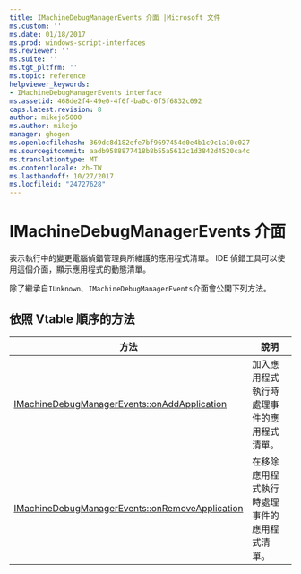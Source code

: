 ```yaml
---
title: IMachineDebugManagerEvents 介面 |Microsoft 文件
ms.custom: ''
ms.date: 01/18/2017
ms.prod: windows-script-interfaces
ms.reviewer: ''
ms.suite: ''
ms.tgt_pltfrm: ''
ms.topic: reference
helpviewer_keywords:
- IMachineDebugManagerEvents interface
ms.assetid: 468de2f4-49e0-4f6f-ba0c-0f5f6832c092
caps.latest.revision: 8
author: mikejo5000
ms.author: mikejo
manager: ghogen
ms.openlocfilehash: 369dc8d182efe7bf9697454d0e4b1c9c1a10c027
ms.sourcegitcommit: aadb9588877418b8b55a5612c1d3842d4520ca4c
ms.translationtype: MT
ms.contentlocale: zh-TW
ms.lasthandoff: 10/27/2017
ms.locfileid: "24727628"
---
```

# <a name="imachinedebugmanagerevents-interface"></a>IMachineDebugManagerEvents 介面
表示執行中的變更電腦偵錯管理員所維護的應用程式清單。 IDE 偵錯工具可以使用這個介面，顯示應用程式的動態清單。  
  
 除了繼承自`IUnknown`、`IMachineDebugManagerEvents`介面會公開下列方法。  
  
## <a name="methods-in-vtable-order"></a>依照 Vtable 順序的方法  
  
|方法|說明|  
|------------|-----------------|  
|[IMachineDebugManagerEvents::onAddApplication](../../winscript/reference/imachinedebugmanagerevents-onaddapplication.md)|加入應用程式執行時處理事件的應用程式清單。|  
|[IMachineDebugManagerEvents::onRemoveApplication](../../winscript/reference/imachinedebugmanagerevents-onremoveapplication.md)|在移除應用程式執行時處理事件的應用程式清單。|